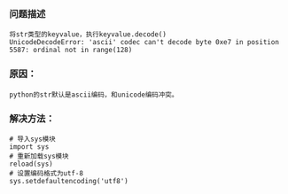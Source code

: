 ### 问题描述
````
将str类型的keyvalue，执行keyvalue.decode()
UnicodeDecodeError: 'ascii' codec can't decode byte 0xe7 in position 5587: ordinal not in range(128)
`````

### 原因：
````
python的str默认是ascii编码，和unicode编码冲突。
````

### 解决方法：
````
# 导入sys模块
import sys
# 重新加载sys模块
reload(sys)
# 设置编码格式为utf-8
sys.setdefaultencoding('utf8')
`````